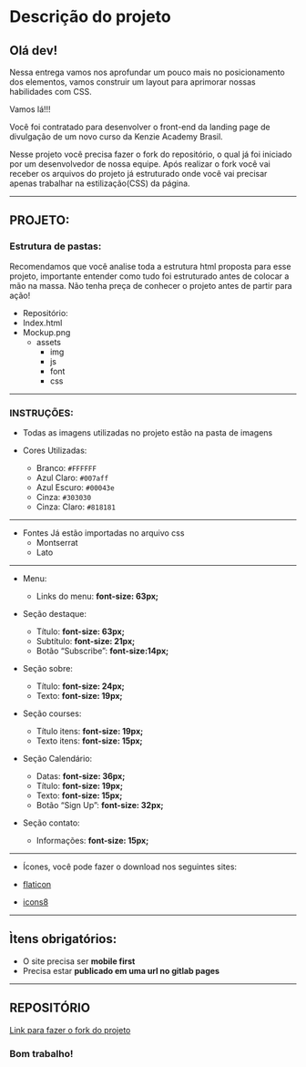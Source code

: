 # Descrição do projeto 

## Olá dev!

Nessa entrega vamos nos aprofundar um pouco mais no posicionamento dos elementos, vamos construir um layout para aprimorar nossas habilidades com CSS.

Vamos lá!!!

Você foi contratado para desenvolver o front-end da landing page de divulgação de um novo curso da Kenzie Academy Brasil.

Nesse projeto você precisa fazer o fork do repositório, o qual já foi iniciado por um desenvolvedor de nossa equipe. Após realizar o  fork você vai receber os arquivos do projeto já estruturado onde você vai precisar apenas trabalhar na estilização(CSS) da página.

---

## PROJETO:

### Estrutura de pastas:

Recomendamos que você analise toda a estrutura html proposta para esse projeto, importante entender como tudo foi estruturado antes de colocar a mão na massa. 
Não tenha preça de conhecer o projeto antes de partir para ação! 

- Repositório:
- Index.html
- Mockup.png
    - assets
        - img
        - js
        - font
        - css

---

### INSTRUÇÕES:

- Todas as imagens utilizadas no projeto estão na pasta de imagens

- Cores Utilizadas:
    - Branco: `#FFFFFF`
    - Azul Claro: `#007aff`
    - Azul Escuro: `#00043e`
    - Cinza: `#303030`
    - Cinza: Claro: `#818181`

---

- Fontes Já estão importadas no arquivo css
  - Montserrat
  - Lato
---

- Menu: 

    - Links do menu: __font-size: 63px;__

- Seção destaque:

    - Título: __font-size: 63px;__
    - Subtítulo: __font-size: 21px;__
    - Botão “Subscribe”: __font-size:14px;__ 

- Seção sobre:

  - Título: __font-size: 24px;__
  - Texto: __font-size: 19px;__

- Seção courses:

  - Título itens: __font-size: 19px;__
  - Texto itens: __font-size: 15px;__

- Seção Calendário:

  - Datas: __font-size: 36px;__
  - Título: __font-size: 19px;__
  - Texto: __font-size: 15px;__
  - Botão “Sign Up”: __font-size: 32px;__

- Seção contato: 

  - Informações: __font-size: 15px;__

---

- Ícones, você pode fazer o download nos seguintes sites:

- [flaticon](https://www.flaticon.com/)
- [icons8](https://icons8.com/icons/set/feder)


---

## Ìtens obrigatórios:

- O site precisa ser __mobile first__
- Precisa estar __publicado em uma url no gitlab pages__

---

## REPOSITÓRIO



[Link para fazer o fork do projeto](https://gitlab.com/kenzie-academy-brasil/se/fe/sprint-3-css-week/assessment-styling-landing-page-kenzie-academy)

### Bom trabalho!


